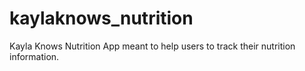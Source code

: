 # kaylaknows_nutrition

Kayla Knows Nutrition App meant to help users to track their nutrition information.

